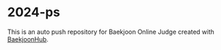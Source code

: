 # 2024-ps
This is an auto push repository for Baekjoon Online Judge created with [BaekjoonHub](https://github.com/BaekjoonHub/BaekjoonHub).
